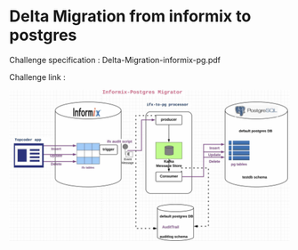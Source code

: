 # Delta Migration from informix to postgres

Challenge specification : Delta-Migration-informix-pg.pdf

Challenge link : 

![alt text](https://github.com/topcoder-platform/informix-postgres-migrator/blob/master/ifx_to_pg_challenge/ifx-pg-audit.jpg)
